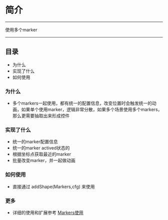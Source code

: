 # 简介

---

使用多个marker

---

## 目录

  * 为什么
  * 实现了什么
  * 如何使用

### 为什么

  * 多个markers一起使用，都有统一的配置信息，改变位置时会触发统一的动画，如果单个使用marker，逻辑非常分散，如果多个场景使用多个markers，那么更需要抽取出来形成控件

### 实现了什么

  * 统一的marker配置信息
  * 统一的marker actived状态的
  * 根据坐标点获取最近的marker
  * 批量改变marker，并一起做动画

### 如何使用
  
  * 直接通过 addShape(Markers,cfg) 来使用

### 更多

  * 详细的使用和扩展参考 [Markers使用](markers.md)

